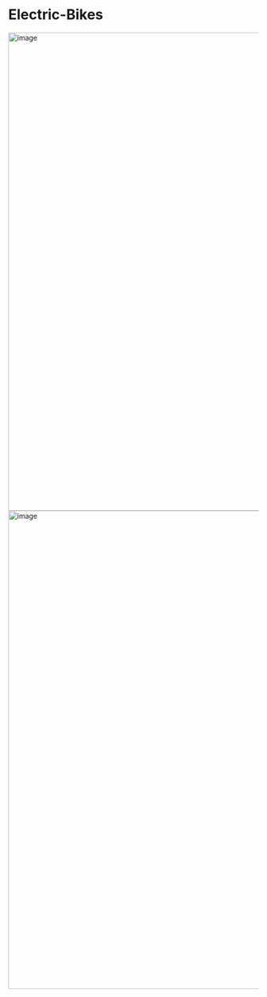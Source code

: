 # Electric-Bikes
<img width="960" alt="image" src="https://user-images.githubusercontent.com/77326639/178717261-aded5be0-ac3f-49cf-80d7-a30814e065c0.png">

<img width="960" alt="image" src="https://user-images.githubusercontent.com/77326639/178717137-db1607fb-f9aa-4d2c-b6a5-8c84d7713b24.png">
